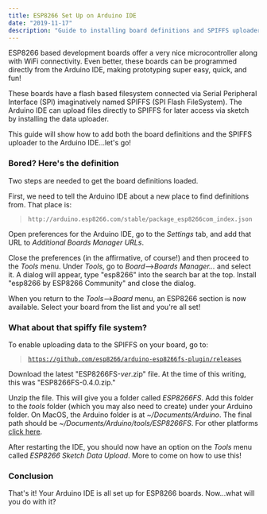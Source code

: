 ```yaml
---
title: ESP8266 Set Up on Arduino IDE
date: "2019-11-17"
description: "Guide to installing board definitions and SPIFFS uploader for ESP8266 to Arduino IDE"
---
```


ESP8266 based development boards offer a very nice microcontroller along with WiFi connectivity. Even better, these boards can be programmed directly from the Arduino IDE, making prototyping super easy, quick, and fun!

These boards have a flash based filesystem connected via Serial Peripheral Interface (SPI) imaginatively named SPIFFS (SPI Flash FileSystem). The Arduino IDE can upload files directly to SPIFFS for later access via sketch by installing the data uploader.

This guide will show how to add both the board definitions and the SPIFFS uploader to the Arduino IDE...let's go!

### Bored? Here's the definition

Two steps are needed to get the board definitions loaded.

First, we need to tell the Arduino IDE about a new place to find definitions from. That place is:

<blockquote><code>http://arduino.esp8266.com/stable/package_esp8266com_index.json</code></blockquote>

Open preferences for the Arduino IDE, go to the _Settings_ tab, and add that URL to _Additional Boards Manager URLs_.

Close the preferences (in the affirmative, of course!) and then proceed to the _Tools_ menu. Under _Tools_, go to _Board_-->_Boards Manager..._ and select it. A dialog will appear, type "esp8266" into the search bar at the top. Install "esp8266 by ESP8266 Community" and close the dialog.

When you return to the _Tools_-->_Board_ menu, an ESP8266 section is now available. Select your board from the list and you're all set!

### What about that spiffy file system?

To enable uploading data to the SPIFFS on your board, go to:

<blockquote><code><a href="https://github.com/esp8266/arduino-esp8266fs-plugin/releases">https://github.com/esp8266/arduino-esp8266fs-plugin/releases</a></code></blockquote>

Download the latest "ESP8266FS-_ver_.zip" file. At the time of this writing, this was "ESP8266FS-0.4.0.zip."

Unzip the file. This will give you a folder called _ESP8266FS_. Add this folder to the _tools_ folder (which you may also need to create) under your Arduino folder. On MacOS, the Arduino folder is at _~/Documents/Arduino_. The final path should be _~/Documents/Arduino/tools/ESP8266FS_. For other platforms [click here](https://www.google.com/search?q=arduino+directory).

After restarting the IDE, you should now have an option on the _Tools_ menu called _ESP8266 Sketch Data Upload_. More to come on how to use this!

### Conclusion

That's it! Your Arduino IDE is all set up for ESP8266 boards. Now...what will you do with it?
